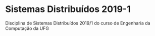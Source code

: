 # Sistemas Distribuídos 2019-1
Disciplina de Sistemas Distribuídos 2019/1 do curso de Engenharia da Computação da UFG
